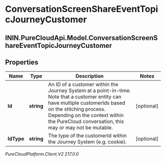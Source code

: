 # ConversationScreenShareEventTopicJourneyCustomer

## ININ.PureCloudApi.Model.ConversationScreenShareEventTopicJourneyCustomer

## Properties

|Name | Type | Description | Notes|
|------------ | ------------- | ------------- | -------------|
| **Id** | **string** | An ID of a customer within the Journey System at a point-in-time.  Note that a customer entity can have multiple customerIds based on the stitching process.  Depending on the context within the PureCloud conversation, this may or may not be mutable. | [optional] |
| **IdType** | **string** | The type of the customerId within the Journey System (e.g. cookie). | [optional] |



_PureCloudPlatform.Client.V2 217.0.0_
